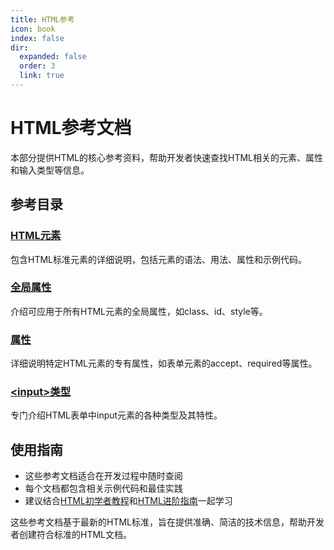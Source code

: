```yaml
---
title: HTML参考
icon: book
index: false
dir:
  expanded: false
  order: 3
  link: true
---
```


# HTML参考文档

本部分提供HTML的核心参考资料，帮助开发者快速查找HTML相关的元素、属性和输入类型等信息。

## 参考目录

### [HTML元素](./01HTML元素.md)
包含HTML标准元素的详细说明，包括元素的语法、用法、属性和示例代码。

### [全局属性](./02全局属性.md)
介绍可应用于所有HTML元素的全局属性，如class、id、style等。

### [属性](./03属性.md)
详细说明特定HTML元素的专有属性，如表单元素的accept、required等属性。

### [&lt;input&gt;类型](./04Input类型.md)
专门介绍HTML表单中input元素的各种类型及其特性。

## 使用指南

- 这些参考文档适合在开发过程中随时查阅
- 每个文档都包含相关示例代码和最佳实践
- 建议结合[HTML初学者教程](../初学者教程/README.md)和[HTML进阶指南](../进阶指南/README.md)一起学习

这些参考文档基于最新的HTML标准，旨在提供准确、简洁的技术信息，帮助开发者创建符合标准的HTML文档。